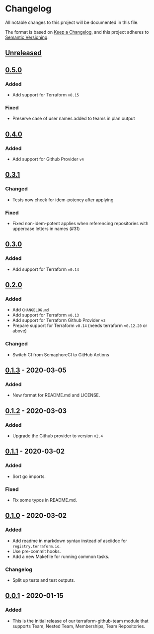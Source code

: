 # Changelog

All notable changes to this project will be documented in this file.

The format is based on [Keep a Changelog](https://keepachangelog.com/en/1.0.0/),
and this project adheres to [Semantic Versioning](https://semver.org/spec/v2.0.0.html).

## [Unreleased]

## [0.5.0]

### Added

- Add support for Terraform `v0.15`

### Fixed

- Preserve case of user names added to teams in plan output

## [0.4.0]

### Added

- Add support for Github Provider `v4`

## [0.3.1]

### Changed

- Tests now check for idem-potency after applying

### Fixed

- Fixed non-idem-potent applies when referencing repositories with uppercase letters in names (#31)

## [0.3.0]

### Added

- Add support for Terraform `v0.14`

## [0.2.0]

### Added

- Add `CHANGELOG.md`
- Add support for Terraform `v0.13`
- Add support for Terraform Github Provider `v3`
- Prepare support for Terraform `v0.14` (needs terraform `v0.12.20` or above)

### Changed

- Switch CI from SemaphoreCI to GitHub Actions

## [0.1.3] - 2020-03-05

### Added

- New format for README.md and LICENSE.

## [0.1.2] - 2020-03-03

### Added

- Upgrade the Github provider to version `v2.4`

## [0.1.1] - 2020-03-02

### Added

- Sort go imports.

### Fixed

- Fix some typos in README.md.

## [0.1.0] - 2020-03-02

### Added

- Add readme in markdown syntax instead of asciidoc for `registry.terraform.io`.
- Use pre-commit hooks.
- Add a new Makefile for running common tasks.

### Changelog

- Split up tests and test outputs.

## [0.0.1] - 2020-01-15

### Added

- This is the initial release of our terraform-github-team module that supports
  Team, Nested Team, Memberships, Team Repositories.

<!-- markdown-link-check-disable -->

[unreleased]: https://github.com/mineiros-io/terraform-github-team/compare/v0.5.0...HEAD
[0.5.0]: https://github.com/mineiros-io/terraform-github-team/compare/v0.4.0...v0.5.0

<!-- markdown-link-check-enable -->

[0.4.0]: https://github.com/mineiros-io/terraform-github-team/compare/v0.3.1...v0.4.0
[0.3.1]: https://github.com/mineiros-io/terraform-github-team/compare/v0.3.0...v0.3.1
[0.3.0]: https://github.com/mineiros-io/terraform-github-team/compare/v0.2.0...v0.3.0
[0.2.0]: https://github.com/mineiros-io/terraform-github-team/compare/v0.1.3...v0.2.0
[0.1.3]: https://github.com/mineiros-io/terraform-github-team/compare/v0.1.2...v0.1.3
[0.1.2]: https://github.com/mineiros-io/terraform-github-team/compare/v0.1.1...v0.1.2
[0.1.1]: https://github.com/mineiros-io/terraform-github-team/compare/v0.1.0...v0.1.1
[0.1.0]: https://github.com/mineiros-io/terraform-github-team/compare/v0.0.1...v0.1.0
[0.0.1]: https://github.com/mineiros-io/terraform-github-team/releases/tag/v0.0.1
